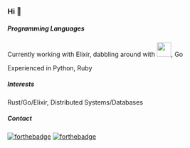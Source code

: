 ### Hi 👋

<!--
**hindenbug/hindenbug** is a ✨ _special_ ✨ repository because its `README.md` (this file) appears on your GitHub profile.
-->


##### Programming Languages

Currently working with Elixir, dabbling around with <img src="https://www.rust-lang.org/logos/rust-logo-blk.svg" width="32" height="32"/>, Go

Experienced in Python, Ruby


##### Interests

Rust/Go/Elixir, Distributed Systems/Databases

##### Contact

[![forthebadge](https://img.shields.io/badge/twitter-follow%20me-%231DA1F2.svg?&style=for-the-badge&logo=twitter)](https://twitter.com/_hindenbug)   [![forthebadge](https://img.shields.io/badge/linkedin-follow%20me-%230077B5.svg?&style=for-the-badge&logo=linkedin)](https://linkedin.com/manojk27)

